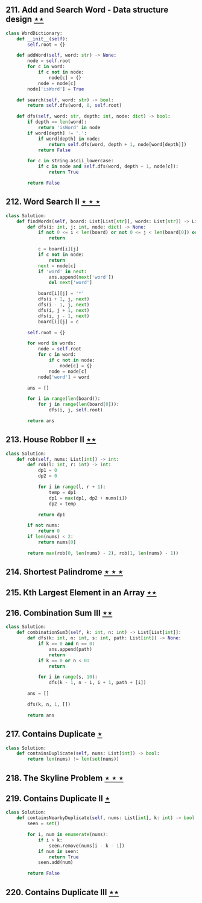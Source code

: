 ## 211. Add and Search Word - Data structure design [$\star\star$](https://leetcode.com/problems/add-and-search-word-data-structure-design)

```python
class WordDictionary:
    def __init__(self):
        self.root = {}

    def addWord(self, word: str) -> None:
        node = self.root
        for c in word:
            if c not in node:
                node[c] = {}
            node = node[c]
        node['isWord'] = True

    def search(self, word: str) -> bool:
        return self.dfs(word, 0, self.root)

    def dfs(self, word: str, depth: int, node: dict) -> bool:
        if depth == len(word):
            return 'isWord' in node
        if word[depth] != '.':
            if word[depth] in node:
                return self.dfs(word, depth + 1, node[word[depth]])
            return False

        for c in string.ascii_lowercase:
            if c in node and self.dfs(word, depth + 1, node[c]):
                return True

        return False
```

## 212. Word Search II [$\star\star\star$](https://leetcode.com/problems/word-search-ii)

```python
class Solution:
    def findWords(self, board: List[List[str]], words: List[str]) -> List[str]:
        def dfs(i: int, j: int, node: dict) -> None:
            if not 0 <= i < len(board) or not 0 <= j < len(board[0]) or board[i][j] == '*':
                return

            c = board[i][j]
            if c not in node:
                return
            next = node[c]
            if 'word' in next:
                ans.append(next['word'])
                del next['word']

            board[i][j] = '*'
            dfs(i + 1, j, next)
            dfs(i - 1, j, next)
            dfs(i, j + 1, next)
            dfs(i, j - 1, next)
            board[i][j] = c

        self.root = {}

        for word in words:
            node = self.root
            for c in word:
                if c not in node:
                    node[c] = {}
                node = node[c]
            node['word'] = word

        ans = []

        for i in range(len(board)):
            for j in range(len(board[0])):
                dfs(i, j, self.root)

        return ans
```

## 213. House Robber II [$\star\star$](https://leetcode.com/problems/house-robber-ii)

```python
class Solution:
    def rob(self, nums: List[int]) -> int:
        def rob(l: int, r: int) -> int:
            dp1 = 0
            dp2 = 0

            for i in range(l, r + 1):
                temp = dp1
                dp1 = max(dp1, dp2 + nums[i])
                dp2 = temp

            return dp1

        if not nums:
            return 0
        if len(nums) < 2:
            return nums[0]

        return max(rob(0, len(nums) - 2), rob(1, len(nums) - 1))
```

## 214. Shortest Palindrome [$\star\star\star$](https://leetcode.com/problems/shortest-palindrome)

## 215. Kth Largest Element in an Array [$\star\star$](https://leetcode.com/problems/kth-largest-element-in-an-array)

## 216. Combination Sum III [$\star\star$](https://leetcode.com/problems/combination-sum-iii)

```python
class Solution:
    def combinationSum3(self, k: int, n: int) -> List[List[int]]:
        def dfs(k: int, n: int, s: int, path: List[int]) -> None:
            if k == 0 and n == 0:
                ans.append(path)
                return
            if k == 0 or n < 0:
                return

            for i in range(s, 10):
                dfs(k - 1, n - i, i + 1, path + [i])

        ans = []

        dfs(k, n, 1, [])

        return ans
```

## 217. Contains Duplicate [$\star$](https://leetcode.com/problems/contains-duplicate)

```python
class Solution:
    def containsDuplicate(self, nums: List[int]) -> bool:
        return len(nums) != len(set(nums))
```

## 218. The Skyline Problem [$\star\star\star$](https://leetcode.com/problems/the-skyline-problem)

## 219. Contains Duplicate II [$\star$](https://leetcode.com/problems/contains-duplicate-ii)

```python
class Solution:
    def containsNearbyDuplicate(self, nums: List[int], k: int) -> bool:
        seen = set()

        for i, num in enumerate(nums):
            if i > k:
                seen.remove(nums[i - k - 1])
            if num in seen:
                return True
            seen.add(num)

        return False
```

## 220. Contains Duplicate III [$\star\star$](https://leetcode.com/problems/contains-duplicate-iii)
